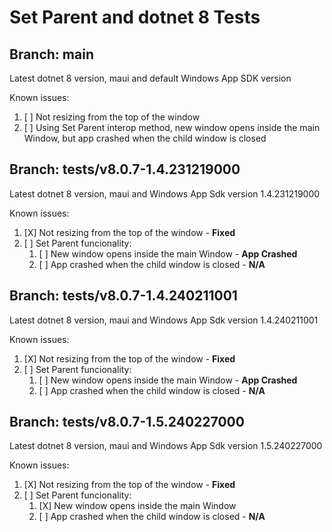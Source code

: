 # Set Parent and dotnet 8 Tests

## Branch: main

Latest dotnet 8 version, maui and default Windows App SDK version

Known issues:
1. [ ] Not resizing from the top of the window
2. [ ] Using Set Parent interop method, new window opens inside the main Window, but app crashed when the child window is closed

## Branch: tests/v8.0.7-1.4.231219000

Latest dotnet 8 version, maui and Windows App Sdk version 1.4.231219000

Known issues:
1. [X] Not resizing from the top of the window - **Fixed**
2. [ ] Set Parent funcionality:
   1. [ ] New window opens inside the main Window - **App Crashed**
   2. [ ] App crashed when the child window is closed - **N/A**

## Branch: tests/v8.0.7-1.4.240211001

Latest dotnet 8 version, maui and Windows App Sdk version 1.4.240211001

Known issues:
1. [X] Not resizing from the top of the window - **Fixed**
2. [ ] Set Parent funcionality:
   1. [ ] New window opens inside the main Window - **App Crashed**
   2. [ ] App crashed when the child window is closed - **N/A**

## Branch: tests/v8.0.7-1.5.240227000

Latest dotnet 8 version, maui and Windows App Sdk version 1.5.240227000

Known issues:
1. [X] Not resizing from the top of the window - **Fixed**
2. [ ] Set Parent funcionality:
   1. [X] New window opens inside the main Window
   2. [ ] App crashed when the child window is closed - **N/A**

